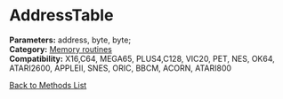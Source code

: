 # AddressTable

**Parameters:** address, byte, byte;  
**Category:** [Memory routines](../categories/memory_routines.md)  
**Compatibility:** X16,C64, MEGA65, PLUS4,C128, VIC20, PET, NES, OK64, ATARI2600, APPLEII, SNES, ORIC, BBCM, ACORN, ATARI800  


[Back to Methods List](../../SUMMARY.md)

